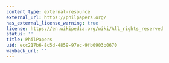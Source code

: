 ```yaml
---
content_type: external-resource
external_url: https://philpapers.org/
has_external_license_warning: true
license: https://en.wikipedia.org/wiki/All_rights_reserved
status: ''
title: PhilPapers
uid: ecc217b6-8c5d-4859-97ec-9fb0903b0670
wayback_url: ''
---
```

